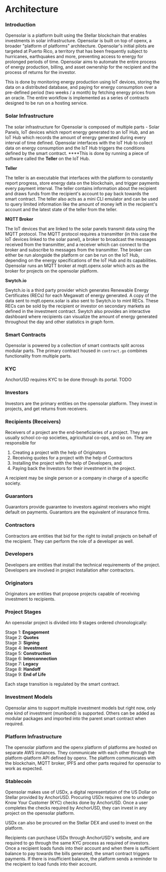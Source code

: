 # Architecture

### Introduction

Opensolar is a platform built using the Stellar blockchain that enables investments in solar infrastructure. Opensolar is built on top of openx, a broader "platform of platforms" architecture. Opensolar's initial pilots are targeted at Puerto Rico, a territory that has been frequently subject to hurricanes, earthquakes and more, preventing access to energy for prolonged periods of time. Opensolar aims to automate the entire process of energy production, billing, and asset ownership for the recipient and the process of returns for the investor.

This is done by monitoring energy production using IoT devices, storing the data on a distributed database, and paying for energy consumption over a pre-defined period \(two weeks / a month\) by fetching energy prices from an oracle. The entire workflow is implemented as a series of contracts designed to be run on a hosting service.

### Solar Infrastructure

The solar infrastructure for Opensolar is composed of multiple parts - Solar Panels, IoT devices which report energy generated to an IoT Hub, and an IoT Hub which records the amount of energy generated during every interval of time defined. Opensolar interfaces with the IoT Hub to collect data on energy consumption and the IoT Hub triggers the conditions defined by the smart contract. ****This is done by running a piece of software called the **Teller** on the IoT Hub.

**Teller**

The teller is an executable that interfaces with the platform to constantly report progress, store energy data on the blockchain, and trigger payments every payment interval. The teller contains information about the recipient and draws funds from the recipient's account to pay back towards the smart contract. The teller also acts as a mini CLI emulator and can be used to query limited information like the amount of money left in the recipient's account and the latest state of the teller from the teller.

**MQTT Broker**

The IoT devices that are linked to the solar panels transmit data using the MQTT protocol. The MQTT protocol requires a transmitter \(in this case the IoT devices linked to the solar panel\), a broker to broadcast the messages received from the transmitter, and a receiver which can connect to the broker and subscribe to messages from the transmitter. The broker can either be run alongside the platform or can be run on the IoT Hub, depending on the energy specifications of the IoT Hub and its capabilities. Opensolar runs an MQTT broker at mqtt.openx.solar which acts as the broker for projects on the opensolar platform.

**Swytch.io**

Swytch.io is a third party provider which generates Renewable Energy Certificates \(RECs\) for each Megawatt of energy generated. A copy of the data sent to mqtt.openx.solar is also sent to Swytch.io to mint RECs. These RECs can be sold by the recipient or investor on secondary markets as defined in the investment contract. Swytch also provides an interactive dashboard where recipients can visualize the amount of energy generated throughout the day and other statistics in graph form.

### Smart Contracts

Opensolar is powered by a collection of smart contracts split across modular parts. The primary contract housed in `contract.go` combines functionality from multiple parts.

### KYC

AnchorUSD requires KYC to be done through its portal. TODO

### Investors

Investors are the primary entities on the opensolar platform. They invest in projects, and get returns from receivers.

### Recipients \(Receivers\)

Receivers of a project are the end-beneficiaries of a project. They are usually school co-op societies, agricultural co-ops, and so on. They are responsible for

1. Creating a project with the help of Originators
2. Receiving quotes for a project with the help of Contractors
3. Installing the project with the help of Developers, and
4. Paying back the Investors for their investment in the project.

A recipient may be single person or a company in charge of a specific society.

### Guarantors

Guarantors provide guarantee to investors against receivers who might default on payments. Guarantors are the equivalent of insurance firms.

### Contractors

Contractors are entities that bid for the right to install projects on behalf of the recipient. They can perform the role of a developer as well.

### Developers

Developers are entities that install the technical requirements of the project. Developers are involved in project installation after contractors.

### Originators

Originators are entities that propose projects capable of receiving investment to recipients.

### Project Stages

An opensolar project is divided into 9 stages ordered chronologically:

Stage 1: **Engagement**  
Stage 2: **Quotes**  
Stage 3: **Signing**  
Stage 4: **Investment**  
Stage 5: **Construction**  
Stage 6: **Interconnection**  
Stage 7: **Legacy**  
Stage 8: **Handoff**  
Stage 9: **End of Life**

Each stage transition is regulated by the smart contract.

### Investment Models

Opensolar aims to support multiple investment models but right now, only one kind of investment \(munibond\) is supported. Others can be added as modular packages and imported into the parent smart contract when required.

### Platform Infrastructure

The opensolar platform and the openx platform of platforms are hosted on separate AWS instances. They communicate with each other through the platform-platform API defined by openx. The platform communicates with the blockchain, MQTT broker, IPFS and other parts  required for opensolar to work as expected.

### Stablecoin

Opensolar makes use of USDx, a digital representation of the US Dollar on Stellar provided by AnchorUSD. Procuring USDx requires one to undergo Know Your Customer \(KYC\) checks done by AnchorUSD. Once a user completes the checks required by AnchorUSD, they can invest in any project on the opensolar platform.

USDx can also be procured on the Stellar DEX and used to invest on the platform.

Recipients can purchase USDx through AnchorUSD's website, and are required to go through the same KYC process as required of investors. Once a recipient loads funds into their account and when there is sufficient balance to pay towards the bills generated, the smart contract triggers payments. If there is insufficient balance, the platform sends a reminder to the recipient to load funds into their account.

